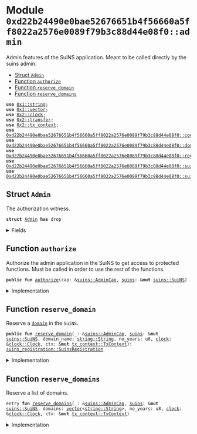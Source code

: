
<a name="0xd22b24490e0bae52676651b4f56660a5ff8022a2576e0089f79b3c88d44e08f0_admin"></a>

# Module `0xd22b24490e0bae52676651b4f56660a5ff8022a2576e0089f79b3c88d44e08f0::admin`

Admin features of the SuiNS application. Meant to be called directly
by the suins admin.


-  [Struct `Admin`](#0xd22b24490e0bae52676651b4f56660a5ff8022a2576e0089f79b3c88d44e08f0_admin_Admin)
-  [Function `authorize`](#0xd22b24490e0bae52676651b4f56660a5ff8022a2576e0089f79b3c88d44e08f0_admin_authorize)
-  [Function `reserve_domain`](#0xd22b24490e0bae52676651b4f56660a5ff8022a2576e0089f79b3c88d44e08f0_admin_reserve_domain)
-  [Function `reserve_domains`](#0xd22b24490e0bae52676651b4f56660a5ff8022a2576e0089f79b3c88d44e08f0_admin_reserve_domains)


<pre><code><b>use</b> <a href="dependencies/move-stdlib/string.md#0x1_string">0x1::string</a>;
<b>use</b> <a href="dependencies/move-stdlib/vector.md#0x1_vector">0x1::vector</a>;
<b>use</b> <a href="dependencies/sui-framework/clock.md#0x2_clock">0x2::clock</a>;
<b>use</b> <a href="dependencies/sui-framework/transfer.md#0x2_transfer">0x2::transfer</a>;
<b>use</b> <a href="dependencies/sui-framework/tx_context.md#0x2_tx_context">0x2::tx_context</a>;
<b>use</b> <a href="config.md#0xd22b24490e0bae52676651b4f56660a5ff8022a2576e0089f79b3c88d44e08f0_config">0xd22b24490e0bae52676651b4f56660a5ff8022a2576e0089f79b3c88d44e08f0::config</a>;
<b>use</b> <a href="domain.md#0xd22b24490e0bae52676651b4f56660a5ff8022a2576e0089f79b3c88d44e08f0_domain">0xd22b24490e0bae52676651b4f56660a5ff8022a2576e0089f79b3c88d44e08f0::domain</a>;
<b>use</b> <a href="registry.md#0xd22b24490e0bae52676651b4f56660a5ff8022a2576e0089f79b3c88d44e08f0_registry">0xd22b24490e0bae52676651b4f56660a5ff8022a2576e0089f79b3c88d44e08f0::registry</a>;
<b>use</b> <a href="suins.md#0xd22b24490e0bae52676651b4f56660a5ff8022a2576e0089f79b3c88d44e08f0_suins">0xd22b24490e0bae52676651b4f56660a5ff8022a2576e0089f79b3c88d44e08f0::suins</a>;
<b>use</b> <a href="suins_registration.md#0xd22b24490e0bae52676651b4f56660a5ff8022a2576e0089f79b3c88d44e08f0_suins_registration">0xd22b24490e0bae52676651b4f56660a5ff8022a2576e0089f79b3c88d44e08f0::suins_registration</a>;
</code></pre>



<a name="0xd22b24490e0bae52676651b4f56660a5ff8022a2576e0089f79b3c88d44e08f0_admin_Admin"></a>

## Struct `Admin`

The authorization witness.


<pre><code><b>struct</b> <a href="admin.md#0xd22b24490e0bae52676651b4f56660a5ff8022a2576e0089f79b3c88d44e08f0_admin_Admin">Admin</a> <b>has</b> drop
</code></pre>



<details>
<summary>Fields</summary>


<dl>
<dt>
<code>dummy_field: bool</code>
</dt>
<dd>

</dd>
</dl>


</details>

<a name="0xd22b24490e0bae52676651b4f56660a5ff8022a2576e0089f79b3c88d44e08f0_admin_authorize"></a>

## Function `authorize`

Authorize the admin application in the SuiNS to get access
to protected functions. Must be called in order to use the rest
of the functions.


<pre><code><b>public</b> <b>fun</b> <a href="admin.md#0xd22b24490e0bae52676651b4f56660a5ff8022a2576e0089f79b3c88d44e08f0_admin_authorize">authorize</a>(cap: &<a href="suins.md#0xd22b24490e0bae52676651b4f56660a5ff8022a2576e0089f79b3c88d44e08f0_suins_AdminCap">suins::AdminCap</a>, <a href="suins.md#0xd22b24490e0bae52676651b4f56660a5ff8022a2576e0089f79b3c88d44e08f0_suins">suins</a>: &<b>mut</b> <a href="suins.md#0xd22b24490e0bae52676651b4f56660a5ff8022a2576e0089f79b3c88d44e08f0_suins_SuiNS">suins::SuiNS</a>)
</code></pre>



<details>
<summary>Implementation</summary>


<pre><code><b>public</b> <b>fun</b> <a href="admin.md#0xd22b24490e0bae52676651b4f56660a5ff8022a2576e0089f79b3c88d44e08f0_admin_authorize">authorize</a>(cap: &AdminCap, <a href="suins.md#0xd22b24490e0bae52676651b4f56660a5ff8022a2576e0089f79b3c88d44e08f0_suins">suins</a>: &<b>mut</b> SuiNS) {
    <a href="suins.md#0xd22b24490e0bae52676651b4f56660a5ff8022a2576e0089f79b3c88d44e08f0_suins_authorize_app">suins::authorize_app</a>&lt;<a href="admin.md#0xd22b24490e0bae52676651b4f56660a5ff8022a2576e0089f79b3c88d44e08f0_admin_Admin">Admin</a>&gt;(cap, <a href="suins.md#0xd22b24490e0bae52676651b4f56660a5ff8022a2576e0089f79b3c88d44e08f0_suins">suins</a>)
}
</code></pre>



</details>

<a name="0xd22b24490e0bae52676651b4f56660a5ff8022a2576e0089f79b3c88d44e08f0_admin_reserve_domain"></a>

## Function `reserve_domain`

Reserve a <code><a href="domain.md#0xd22b24490e0bae52676651b4f56660a5ff8022a2576e0089f79b3c88d44e08f0_domain">domain</a></code> in the <code>SuiNS</code>.


<pre><code><b>public</b> <b>fun</b> <a href="admin.md#0xd22b24490e0bae52676651b4f56660a5ff8022a2576e0089f79b3c88d44e08f0_admin_reserve_domain">reserve_domain</a>(_: &<a href="suins.md#0xd22b24490e0bae52676651b4f56660a5ff8022a2576e0089f79b3c88d44e08f0_suins_AdminCap">suins::AdminCap</a>, <a href="suins.md#0xd22b24490e0bae52676651b4f56660a5ff8022a2576e0089f79b3c88d44e08f0_suins">suins</a>: &<b>mut</b> <a href="suins.md#0xd22b24490e0bae52676651b4f56660a5ff8022a2576e0089f79b3c88d44e08f0_suins_SuiNS">suins::SuiNS</a>, domain_name: <a href="dependencies/move-stdlib/string.md#0x1_string_String">string::String</a>, no_years: u8, <a href="dependencies/sui-framework/clock.md#0x2_clock">clock</a>: &<a href="dependencies/sui-framework/clock.md#0x2_clock_Clock">clock::Clock</a>, ctx: &<b>mut</b> <a href="dependencies/sui-framework/tx_context.md#0x2_tx_context_TxContext">tx_context::TxContext</a>): <a href="suins_registration.md#0xd22b24490e0bae52676651b4f56660a5ff8022a2576e0089f79b3c88d44e08f0_suins_registration_SuinsRegistration">suins_registration::SuinsRegistration</a>
</code></pre>



<details>
<summary>Implementation</summary>


<pre><code><b>public</b> <b>fun</b> <a href="admin.md#0xd22b24490e0bae52676651b4f56660a5ff8022a2576e0089f79b3c88d44e08f0_admin_reserve_domain">reserve_domain</a>(
    _: &AdminCap,
    <a href="suins.md#0xd22b24490e0bae52676651b4f56660a5ff8022a2576e0089f79b3c88d44e08f0_suins">suins</a>: &<b>mut</b> SuiNS,
    domain_name: String,
    no_years: u8,
    <a href="dependencies/sui-framework/clock.md#0x2_clock">clock</a>: &Clock,
    ctx: &<b>mut</b> TxContext
): SuinsRegistration {
    <b>let</b> <a href="domain.md#0xd22b24490e0bae52676651b4f56660a5ff8022a2576e0089f79b3c88d44e08f0_domain">domain</a> = <a href="domain.md#0xd22b24490e0bae52676651b4f56660a5ff8022a2576e0089f79b3c88d44e08f0_domain_new">domain::new</a>(domain_name);
    <a href="config.md#0xd22b24490e0bae52676651b4f56660a5ff8022a2576e0089f79b3c88d44e08f0_config_assert_valid_user_registerable_domain">config::assert_valid_user_registerable_domain</a>(&<a href="domain.md#0xd22b24490e0bae52676651b4f56660a5ff8022a2576e0089f79b3c88d44e08f0_domain">domain</a>);
    <b>let</b> <a href="registry.md#0xd22b24490e0bae52676651b4f56660a5ff8022a2576e0089f79b3c88d44e08f0_registry">registry</a> = <a href="suins.md#0xd22b24490e0bae52676651b4f56660a5ff8022a2576e0089f79b3c88d44e08f0_suins_app_registry_mut">suins::app_registry_mut</a>&lt;<a href="admin.md#0xd22b24490e0bae52676651b4f56660a5ff8022a2576e0089f79b3c88d44e08f0_admin_Admin">Admin</a>, Registry&gt;(<a href="admin.md#0xd22b24490e0bae52676651b4f56660a5ff8022a2576e0089f79b3c88d44e08f0_admin_Admin">Admin</a> {}, <a href="suins.md#0xd22b24490e0bae52676651b4f56660a5ff8022a2576e0089f79b3c88d44e08f0_suins">suins</a>);
    <a href="registry.md#0xd22b24490e0bae52676651b4f56660a5ff8022a2576e0089f79b3c88d44e08f0_registry">registry</a>.add_record(<a href="domain.md#0xd22b24490e0bae52676651b4f56660a5ff8022a2576e0089f79b3c88d44e08f0_domain">domain</a>, no_years, <a href="dependencies/sui-framework/clock.md#0x2_clock">clock</a>, ctx)
}
</code></pre>



</details>

<a name="0xd22b24490e0bae52676651b4f56660a5ff8022a2576e0089f79b3c88d44e08f0_admin_reserve_domains"></a>

## Function `reserve_domains`

Reserve a list of domains.


<pre><code>entry <b>fun</b> <a href="admin.md#0xd22b24490e0bae52676651b4f56660a5ff8022a2576e0089f79b3c88d44e08f0_admin_reserve_domains">reserve_domains</a>(_: &<a href="suins.md#0xd22b24490e0bae52676651b4f56660a5ff8022a2576e0089f79b3c88d44e08f0_suins_AdminCap">suins::AdminCap</a>, <a href="suins.md#0xd22b24490e0bae52676651b4f56660a5ff8022a2576e0089f79b3c88d44e08f0_suins">suins</a>: &<b>mut</b> <a href="suins.md#0xd22b24490e0bae52676651b4f56660a5ff8022a2576e0089f79b3c88d44e08f0_suins_SuiNS">suins::SuiNS</a>, domains: <a href="dependencies/move-stdlib/vector.md#0x1_vector">vector</a>&lt;<a href="dependencies/move-stdlib/string.md#0x1_string_String">string::String</a>&gt;, no_years: u8, <a href="dependencies/sui-framework/clock.md#0x2_clock">clock</a>: &<a href="dependencies/sui-framework/clock.md#0x2_clock_Clock">clock::Clock</a>, ctx: &<b>mut</b> <a href="dependencies/sui-framework/tx_context.md#0x2_tx_context_TxContext">tx_context::TxContext</a>)
</code></pre>



<details>
<summary>Implementation</summary>


<pre><code>entry <b>fun</b> <a href="admin.md#0xd22b24490e0bae52676651b4f56660a5ff8022a2576e0089f79b3c88d44e08f0_admin_reserve_domains">reserve_domains</a>(
    _: &AdminCap,
    <a href="suins.md#0xd22b24490e0bae52676651b4f56660a5ff8022a2576e0089f79b3c88d44e08f0_suins">suins</a>: &<b>mut</b> SuiNS,
    <b>mut</b> domains: <a href="dependencies/move-stdlib/vector.md#0x1_vector">vector</a>&lt;String&gt;,
    no_years: u8,
    <a href="dependencies/sui-framework/clock.md#0x2_clock">clock</a>: &Clock,
    ctx: &<b>mut</b> TxContext
) {
    <b>let</b> sender = sender(ctx);
    <b>let</b> <a href="registry.md#0xd22b24490e0bae52676651b4f56660a5ff8022a2576e0089f79b3c88d44e08f0_registry">registry</a> = <a href="suins.md#0xd22b24490e0bae52676651b4f56660a5ff8022a2576e0089f79b3c88d44e08f0_suins_app_registry_mut">suins::app_registry_mut</a>&lt;<a href="admin.md#0xd22b24490e0bae52676651b4f56660a5ff8022a2576e0089f79b3c88d44e08f0_admin_Admin">Admin</a>, Registry&gt;(<a href="admin.md#0xd22b24490e0bae52676651b4f56660a5ff8022a2576e0089f79b3c88d44e08f0_admin_Admin">Admin</a> {}, <a href="suins.md#0xd22b24490e0bae52676651b4f56660a5ff8022a2576e0089f79b3c88d44e08f0_suins">suins</a>);
    <b>while</b> (!domains.is_empty()) {
        <b>let</b> <a href="domain.md#0xd22b24490e0bae52676651b4f56660a5ff8022a2576e0089f79b3c88d44e08f0_domain">domain</a> = <a href="domain.md#0xd22b24490e0bae52676651b4f56660a5ff8022a2576e0089f79b3c88d44e08f0_domain_new">domain::new</a>(domains.pop_back());
        <a href="config.md#0xd22b24490e0bae52676651b4f56660a5ff8022a2576e0089f79b3c88d44e08f0_config_assert_valid_user_registerable_domain">config::assert_valid_user_registerable_domain</a>(&<a href="domain.md#0xd22b24490e0bae52676651b4f56660a5ff8022a2576e0089f79b3c88d44e08f0_domain">domain</a>);
        <b>let</b> nft = <a href="registry.md#0xd22b24490e0bae52676651b4f56660a5ff8022a2576e0089f79b3c88d44e08f0_registry">registry</a>.add_record(<a href="domain.md#0xd22b24490e0bae52676651b4f56660a5ff8022a2576e0089f79b3c88d44e08f0_domain">domain</a>, no_years, <a href="dependencies/sui-framework/clock.md#0x2_clock">clock</a>, ctx);
        sui::transfer::public_transfer(nft, sender);
    };
}
</code></pre>



</details>
